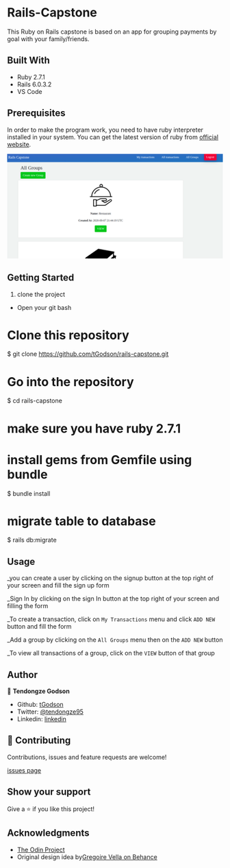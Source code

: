 # Rails-Capstone

This Ruby on Rails capstone is based on an app for grouping payments by goal with your family/friends.

## Built With

- Ruby 2.7.1
- Rails 6.0.3.2
- VS Code


## Prerequisites
In order to make the program work, you need to have ruby interpreter installed in your system. You can get the latest version of ruby from [official website](https://www.ruby-lang.org/en/downloads/).


![Screenshot](app_screenshot.png)


## Getting Started 

1. clone the project

- Open your git bash

# Clone this repository
$ git clone https://github.com/tGodson/rails-capstone.git

# Go into the repository
$ cd rails-capstone

# make sure you have ruby 2.7.1
# install gems from Gemfile using bundle
$ bundle install

# migrate table to database

$ rails db:migrate

## Usage

_you can create a user by clicking on the signup button at the top right of your screen and fill the sign up form

_Sign In by clicking on the sign In button at the top right of your screen and filling the form

_To create a transaction, click on `My Transactions` menu and click `ADD NEW` button and fill the form

_Add  a group by clicking on the `All Groups` menu then on the `ADD NEW` button

_To view all transactions of a group, click on the `VIEW` button of that group

## Author

👤 **Tendongze Godson**
- Github: [tGodson](https://github.com/tGodson)
- Twitter: [@tendongze95](https://twitter.com/tendongze95)
- Linkedin: [linkedin](https://www.linkedin.com/in/tendongzegodson)

## 🤝 Contributing

Contributions, issues and feature requests are welcome!

[issues page](https://github.com/tGodson/rails-capstone/issues)

## Show your support

Give a ⭐️ if you like this project!

## Acknowledgments
 
- [The Odin Project](https://www.theodinproject.com/)
-  Original design idea by[Gregoire Vella on Behance](https://www.behance.net/gregoirevella)